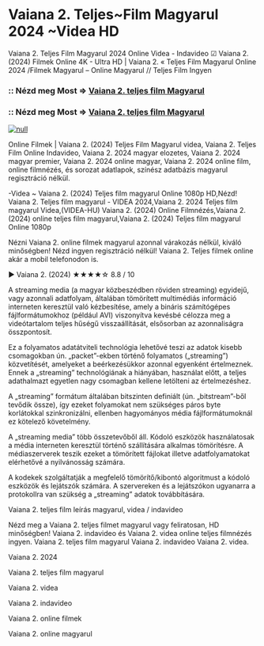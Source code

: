 # Vaiana 2. Teljes~Film Magyarul 2024 ~Videa HD

Vaiana 2. Teljes Film Magyarul 2024 Online Videa - Indavideo ☑ Vaiana 2. (2024) Filmek Online 4K - Ultra HD | Vaiana 2. « Teljes Film Magyarul Online 2024 /Filmek Magyarul – Online Magyarul // Teljes Film Ingyen

### :: Nézd meg Most => [Vaiana 2. teljes film Magyarul](https://playmov.fun/hu/movie/1241982/moana-2-GITHU)

### :: Nézd meg Most => [Vaiana 2. teljes film Magyarul](https://playmov.fun/hu/movie/1241982/moana-2-GITHU)

[![null](https://static.wixstatic.com/media/855a25_043b5abeb4ae4d35ac003198e7fe56ed~mv2.gif)](https://playmov.fun/hu/movie/1241982/moana-2-GITHU)

Online Filmek | Vaiana 2. (2024) Teljes Film Magyarul videa, Vaiana 2. Teljes Film Online Indavideo, Vaiana 2. 2024 magyar elozetes, Vaiana 2. 2024 magyar premier, Vaiana 2. 2024 online magyar, Vaiana 2. 2024 online film, online filmnézés, és sorozat adatlapok, színész adatbázis magyarul regisztráció nélkül.

-Videa ~ Vaiana 2. (2024) Teljes film magyarul Online 1080p HD,Nézd! Vaiana 2. Teljes film magyarul - VIDEA 2024,Vaiana 2. 2024 Teljes film magyarul Videa,(VIDEA-HU) Vaiana 2. (2024) Online Filmnézés,Vaiana 2. (2024) online teljes film magyarul,Vaiana 2. (2024) Teljes film magyarul Online 1080p

Nézni Vaiana 2. online filmek magyarul azonnal várakozás nélkül, kiváló minőségben! Nézd ingyen regisztráció nélkül! Vaiana 2. Teljes filmek online akár a mobil telefonodon is.

▶️ Vaiana 2. (2024) ★★★★☆ 8.8 / 10

A streaming media (a magyar közbeszédben röviden streaming) egyidejű, vagy azonnali adatfolyam, általában tömörített multimédiás információ interneten keresztül való kézbesítése, amely a bináris számítógépes fájlformátumokhoz (például AVI) viszonyítva kevésbé célozza meg a videótartalom teljes hűségű visszaállítását, elsősorban az azonnaliságra összpontosít.

Ez a folyamatos adatátviteli technológia lehetővé teszi az adatok kisebb csomagokban ún. „packet”-ekben történő folyamatos („streaming”) közvetítését, amelyeket a beérkezésükkor azonnal egyenként értelmeznek. Ennek a „streaming” technológiának a hiányában, használat előtt, a teljes adathalmazt egyetlen nagy csomagban kellene letölteni az értelmezéshez.

A „streaming” formátum általában bitszinten definiált (ún. „bitstream”-ből tevődik össze), így ezeket folyamokat nem szükséges páros byte korlátokkal szinkronizálni, ellenben hagyományos média fájlformátumoknál ez kötelező követelmény.

A „streaming media” több összetevőből áll. Kódoló eszközök használatosak a média interneten keresztül történő szállítására alkalmas tömörítésre. A médiaszerverek teszik ezeket a tömörített fájlokat illetve adatfolyamatokat elérhetővé a nyilvánosság számára.

A kodekek szolgáltatják a megfelelő tömörítő/kibontó algoritmust a kódoló eszközök és lejátszók számára. A szervereken és a lejátszókon ugyanarra a protokollra van szükség a „streaming” adatok továbbítására.

Vaiana 2. teljes film leírás magyarul, videa / indavideo

Nézd meg a Vaiana 2. teljes filmet magyarul vagy feliratosan, HD minőségben! Vaiana 2. indavideo és Vaiana 2. videa online teljes filmnézés ingyen. Vaiana 2. teljes film magyarul Vaiana 2. indavideo Vaiana 2. videa.

Vaiana 2. 2024

Vaiana 2. teljes film magyarul

Vaiana 2. videa

Vaiana 2. indavideo

Vaiana 2. online filmek

Vaiana 2. online magyarul
